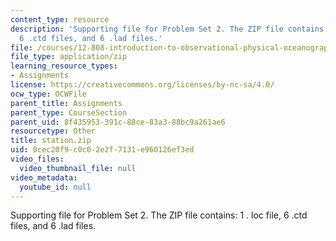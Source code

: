 ```yaml
---
content_type: resource
description: 'Supporting file for Problem Set 2. The ZIP file contains: 1 . loc file,
  6 .ctd files, and 6 .lad files.'
file: /courses/12-808-introduction-to-observational-physical-oceanography-fall-2004/0cec20f9c0c02e2f7131e960126ef3ed_station.zip
file_type: application/zip
learning_resource_types:
- Assignments
license: https://creativecommons.org/licenses/by-nc-sa/4.0/
ocw_type: OCWFile
parent_title: Assignments
parent_type: CourseSection
parent_uid: 8f435953-391c-88ce-83a3-88bc9a261ae6
resourcetype: Other
title: station.zip
uid: 0cec20f9-c0c0-2e2f-7131-e960126ef3ed
video_files:
  video_thumbnail_file: null
video_metadata:
  youtube_id: null
---
```

Supporting file for Problem Set 2. The ZIP file contains: 1 . loc file, 6 .ctd files, and 6 .lad files.